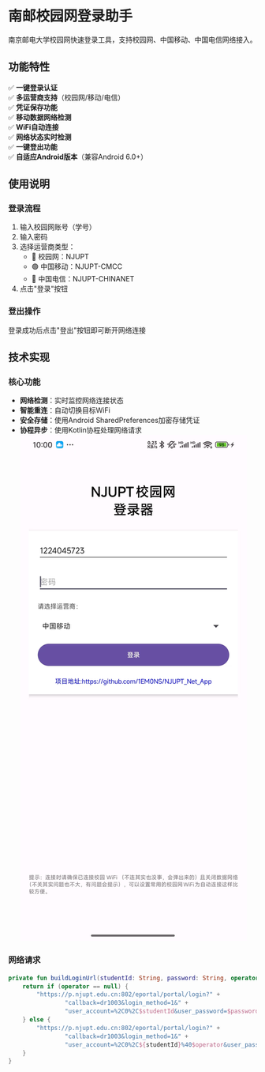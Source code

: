 # 南邮校园网登录助手

南京邮电大学校园网快速登录工具，支持校园网、中国移动、中国电信网络接入。

## 功能特性

✅ **一键登录认证**  
✅ **多运营商支持**（校园网/移动/电信）  
✅ **凭证保存功能**  
✅ **移动数据网络检测**  
✅ **WiFi自动连接**  
✅ **网络状态实时检测**  
✅ **一键登出功能**  
✅ **自适应Android版本**（兼容Android 6.0+）

## 使用说明

### 登录流程
1. 输入校园网账号（学号）
2. 输入密码
3. 选择运营商类型：
   - 🏫 校园网：NJUPT
   - 🟢 中国移动：NJUPT-CMCC
   - 🔵 中国电信：NJUPT-CHINANET
4. 点击"登录"按钮

### 登出操作
登录成功后点击"登出"按钮即可断开网络连接

## 技术实现

### 核心功能
- **网络检测**：实时监控网络连接状态
- **智能重连**：自动切换目标WiFi
- **安全存储**：使用Android SharedPreferences加密存储凭证
- **协程异步**：使用Kotlin协程处理网络请求
![示例图片](https://github.com/1EM0NS/NJUPT_Net_App/blob/master/88df522017e38ede833a58b30924194d.jpg)
### 网络请求
```kotlin
private fun buildLoginUrl(studentId: String, password: String, operator: String?): String {
    return if (operator == null) {
        "https://p.njupt.edu.cn:802/eportal/portal/login?" +
                "callback=dr1003&login_method=1&" +
                "user_account=%2C0%2C$studentId&user_password=$password"
    } else {
        "https://p.njupt.edu.cn:802/eportal/portal/login?" +
                "callback=dr1003&login_method=1&" +
                "user_account=%2C0%2C${studentId}%40$operator&user_password=$password"
    }
}
